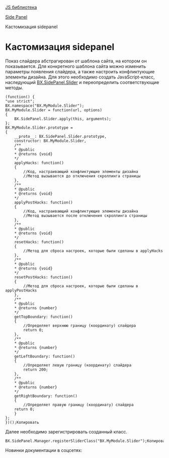 [JS библиотека](/api_help/js_lib/index.php)

[Side Panel](/api_help/js_lib/sidepanel/index.php)

Кастомизация sidepanel

Кастомизация sidepanel
======================

Показ слайдера абстрагирован от шаблона сайта, на котором он показывается. Для конкретного шаблона сайта можно изменить параметры появления слайдера, а также настроить конфликтующие элементы дизайна. Для этого необходимо создать JavaScript-класс, наследующий [BX.SidePanel.Slider](/api_help/js_lib/sidepanel/sidepanel_slider.php) и переопределить соответствующие методы.

```
(function() {
"use strict";
BX.namespace("BX.MyModule.Slider");
BX.MyModule.Slider = function(url, options)
{
	BX.SidePanel.Slider.apply(this, arguments);
};
BX.MyModule.Slider.prototype =
{
	__proto__: BX.SidePanel.Slider.prototype,
	constructor: BX.MyModule.Slider,
	/**
	* @public
	* @returns {void}
	*/
	applyHacks: function()
	{
		//Код, настраивающий конфликтующие элементы дизайна 
		//Метод вызывается до отключения скроллинга страницы
	},
	/**
	* @public
	* @returns {void}
	*/
	applyPostHacks: function()
	{
		//Код, настраивающий конфликтующие элементы дизайна
		//Метод вызывается после отключения скроллинга страницы
	},
	/**
	* @public
	* @returns {void}
	*/
	resetHacks: function()
	{
		//Метод для сброса настроек, которые были сделаны в applyHacks
	},
	/**
	* @public
	* @returns {void}
	*/
	resetPostHacks: function()
	{
		//Метод для сброса настроек, которые были сделаны в applyPostHacks
	},
	/**
	* @public
	* @returns {number}
	*/
	getTopBoundary: function()
	{
		//Определяет верхнюю границу (координату) слайдера
		return 0;
	},
	/**
	* @public
	* @returns {number}
	*/
	getLeftBoundary: function()
	{
		//Определяет левую границу (координату) слайдера
		return 200;
	},
	/**
	* @public
	* @returns {number}
	*/
	getRightBoundary: function()
	{
		//Определяет правую границу (координату) слайдера
	return 0;
	}
};
})();Копировать
```

Далее необходимо зарегистрировать созданный класс.

```
BX.SidePanel.Manager.registerSliderClass("BX.MyModule.Slider");Копировать
```

Новинки документации в соцсетях: